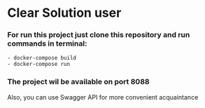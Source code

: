 # Clear Solution user

### For run this project just clone this repository and run commands in terminal:

    - docker-compose build
    - docker-compose run

### The project wil be available on port 8088

Also, you can use Swagger API for more convenient acquaintance